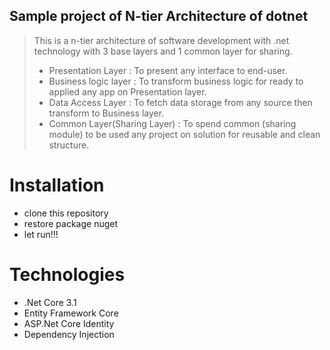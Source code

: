 ## Sample project of N-tier Architecture of dotnet

> This is a n-tier architecture of software development with .net technology with 3 base layers and 1 common layer for sharing.
> - Presentation Layer : To present any interface to end-user.
> - Business logic layer : To transform business logic for ready to applied any app on Presentation layer.
> - Data Access Layer : To fetch data storage from any source then transform to Business layer.
> - Common Layer(Sharing Layer) : To spend common (sharing module) to be used any project on solution for reusable and clean structure.

# Installation
- clone this repository
- restore package nuget
- let run!!!

# Technologies
- .Net Core 3.1
- Entity Framework Core
- ASP.Net Core Identity
- Dependency Injection
